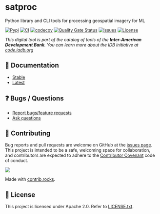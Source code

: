# satproc

Python library and CLI tools for processing geospatial imagery for ML

[![Pypi](https://img.shields.io/pypi/v/pysatproc.svg)](https://pypi.python.org/pypi/pysatproc)
[![CI](https://github.com/dymaxionlabs/satproc/actions/workflows/main.yml/badge.svg)](https://github.com/dymaxionlabs/satproc/actions/workflows/main.yml)
[![codecov](https://codecov.io/gh/dymaxionlabs/satproc/branch/main/graph/badge.svg?token=B0DDIMTDWY)](https://codecov.io/gh/dymaxionlabs/satproc)
[![Quality Gate Status](https://sonarcloud.io/api/project_badges/measure?project=dymaxionlabs_satproc&metric=alert_status)](https://sonarcloud.io/summary/new_code?id=dymaxionlabs_satproc)
[![Issues](https://img.shields.io/github/issues-closed/dymaxionlabs/satproc)](https://github.com/dymaxionlabs/satproc/issues)
[![License](https://img.shields.io/github/license/dymaxionlabs/satproc)](https://github.com/dymaxionlabs/satproc/blob/main/LICENSE.txt)

_This digital tool is part of the catalog of tools of the **Inter-American Development Bank**. You can learn more about the IDB initiative at [code.iadb.org](https://code.iadb.org)_

## :open_book: Documentation

* [Stable](https://satproc.readthedocs.io/en/stable/)
* [Latest](https://satproc.readthedocs.io/en/latest/)

## :question: Bugs / Questions

* [Report bugs/feature requests](https://github.com/dymaxionlabs/satproc/issues)
* [Ask questions](https://github.com/dymaxionlabs/satproc/discussions)

## :handshake: Contributing

Bug reports and pull requests are welcome on GitHub at the [issues
page](https://github.com/dymaxionlabs/satproc). This project is intended to be
a safe, welcoming space for collaboration, and contributors are expected to
adhere to the [Contributor Covenant](http://contributor-covenant.org) code of
conduct.

<a href="https://github.com/dymaxionlabs/satproc/graphs/contributors">
  <img src="https://contrib.rocks/image?repo=dymaxionlabs/satproc" />
</a>

Made with [contrib.rocks](https://contrib.rocks).

## :page_facing_up: License

This project is licensed under Apache 2.0. Refer to
[LICENSE.txt](https://github.com/dymaxionlabs/satproc/blob/main/LICENSE.txt).
